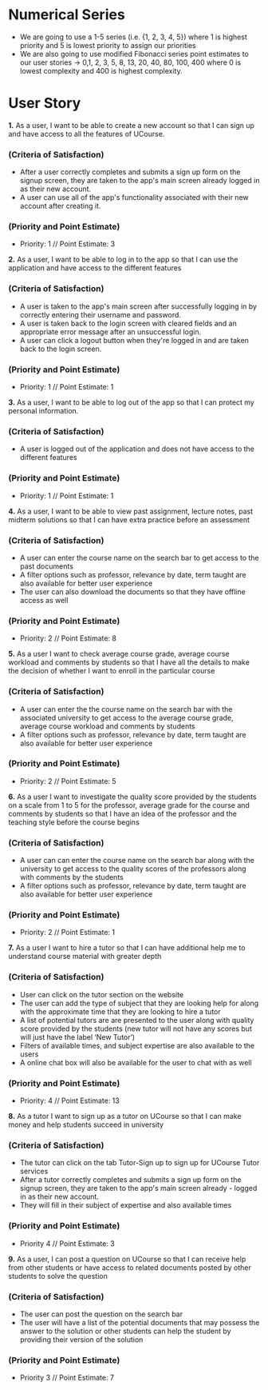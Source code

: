 # Numerical Series
- We are going to use a 1-5 series (i.e. {1, 2, 3, 4, 5}) where 1 is highest priority and 5 is lowest priority to assign our priorities
- We are also going to use modified Fibonacci series point estimates to our user stories -> 0,1, 2, 3, 5, 8, 13, 20, 40, 80, 100, 400 where 0 is lowest complexity and 400 is highest complexity.
# User Story
**1.** As a user, I want to be able to create a new account so that I can sign up and have access to all the features of UCourse.
### (Criteria of Satisfaction)
- After a user correctly completes and submits a sign up form on the signup screen, they are taken to the app's main screen already logged in as their new account.
- A user can use all of the app's functionality associated with their new account after creating it.
### (Priority and Point Estimate)
- Priority: 1 // Point Estimate: 3

**2.**  As a user, I want to be able to log in to the  app so that I can use the application and have access to the different features
### (Criteria of Satisfaction)
- A user is taken to the app's main screen after successfully logging in by correctly entering their username and password.
- A user is taken back to the login screen with cleared fields and an appropriate error message after an unsuccessful login.
- A user can click a logout button when they're logged in and are taken back to the login screen.
### (Priority and Point Estimate)
- Priority: 1 // Point Estimate: 1

**3.** As a user, I want to be able to log out of  the  app so that I can  protect my personal information.
### (Criteria of Satisfaction)
- A user is logged out of the application and does not have access to the different features
### (Priority and Point Estimate)
- Priority: 1 // Point Estimate: 1

**4.** As a user, I want to be able to view past assignment, lecture notes, past midterm solutions so that I can have extra practice before an assessment
### (Criteria of Satisfaction)
- A user can enter the course name on the search bar to get access to the past documents
- A filter options such as professor, relevance by date, term taught are also available for better user experience
- The user can also download the documents so that they have offline access as well  
### (Priority and Point Estimate)
- Priority: 2 // Point Estimate: 8  

**5.** As a user I want to check average course grade, average course workload and comments by students so that I have all the details to make the decision of whether I want to enroll  in the particular  course
### (Criteria of Satisfaction)
- A user can enter the the course name on the search bar with the associated university  to get access to the average course grade, average course workload and comments by students
- A filter options such as professor, relevance by date, term taught are also available for better user experience
### (Priority and Point Estimate)
- Priority: 2 // Point Estimate: 5

**6.** As a user I want to investigate the quality score provided by the students on a scale from 1 to 5 for the professor, average grade for the course and comments by students so that I have an idea of the professor and the teaching style before the course begins
### (Criteria of Satisfaction)
- A user can can enter the course name on the search bar along with the university to get access to the quality scores of the professors along with comments by the students
- A filter options such as professor, relevance by date, term taught are also available for better user experience
### (Priority and Point Estimate)
- Priority: 2 // Point Estimate: 1

**7.** As a user I want to hire a tutor so that I can have additional help me to understand course material with greater depth
### (Criteria of Satisfaction)
- User can click on the tutor section on the website
- The user can add the type of subject that they are looking help for along with the approximate time that they are looking to hire a tutor
- A list of potential tutors are are presented to the user along with quality score provided by the students (new tutor will not have any scores but will just have the label ‘New Tutor’)
- Filters of available times, and subject expertise are also available to the users
- A online chat box will also be available for the user to chat with as well
### (Priority and Point Estimate)
- Priority: 4 // Point Estimate: 13

**8.** As a tutor I want to sign up as a tutor on UCourse so that I can make money and help students succeed in university
### (Criteria of Satisfaction)
- The tutor can click on the tab Tutor-Sign up to sign up for UCourse Tutor services
- After a tutor correctly completes and submits a sign up form on the signup screen, they are taken to the app's main screen already - logged in as their new account.
- They will fill in their subject of expertise and also available times
### (Priority and Point Estimate)
- Priority 4 // Point Estimate: 3

**9.** As a user, I can post a question on UCourse so that I can receive help from other students or have access to related documents posted by other students to solve the question
### (Criteria of Satisfaction)
- The user can post the question on the search bar
- The user will have a list of the potential documents that may possess the answer to the solution or other students can help the student by providing their version of the solution
### (Priority and Point Estimate)
- Priority 3 // Point Estimate: 7
